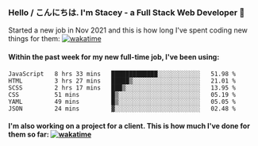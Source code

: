 ### Hello / こんにちは. I'm Stacey - a Full Stack Web Developer 👋

Started a new job in Nov 2021 and this is how long I've spent coding new things for them: [![wakatime](https://wakatime.com/badge/user/86082ce1-bca4-4a02-a7a3-c2242e42ac7a/project/12b01edb-1cc9-44e6-b4ef-181fde524dc6.svg)](https://wakatime.com/badge/user/86082ce1-bca4-4a02-a7a3-c2242e42ac7a/project/12b01edb-1cc9-44e6-b4ef-181fde524dc6)

#### Within the past week for my new full-time job, I've been using:
<!--START_SECTION:waka-->

```text
JavaScript   8 hrs 33 mins   █████████████░░░░░░░░░░░░   51.98 %
HTML         3 hrs 27 mins   █████▒░░░░░░░░░░░░░░░░░░░   21.01 %
SCSS         2 hrs 17 mins   ███▒░░░░░░░░░░░░░░░░░░░░░   13.95 %
CSS          51 mins         █▒░░░░░░░░░░░░░░░░░░░░░░░   05.19 %
YAML         49 mins         █▒░░░░░░░░░░░░░░░░░░░░░░░   05.05 %
JSON         24 mins         ▓░░░░░░░░░░░░░░░░░░░░░░░░   02.48 %
```

<!--END_SECTION:waka-->

#### I'm also working on a project for a client. This is how much I've done for them so far: [![wakatime](https://wakatime.com/badge/user/8ee03c5d-7d98-49f4-8d0f-1a6ade1c9e19/project/5bc43805-de54-41d6-a7b7-44e5a8ecc477.svg)](https://wakatime.com/badge/user/8ee03c5d-7d98-49f4-8d0f-1a6ade1c9e19/project/5bc43805-de54-41d6-a7b7-44e5a8ecc477)
